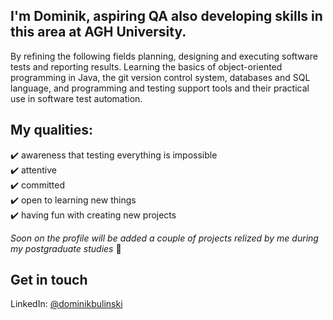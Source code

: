 ## I'm Dominik, aspiring QA also developing skills in this area at AGH University. ## 
 By refining the following fields planning, designing and executing software tests and reporting results. Learning the basics of object-oriented programming in Java, the git version control system, databases and SQL language, and programming and testing support tools and their practical use in software test automation.

## My qualities: ##

:heavy_check_mark: awareness that testing everything is impossible<br>
:heavy_check_mark: attentive <br>
:heavy_check_mark: committed<br>
:heavy_check_mark: open to learning new things<br>
:heavy_check_mark: having fun with creating new projects<br>


*Soon on the profile will be added a couple of projects relized by me during my postgraduate studies* :rocket:


## Get in touch ##
LinkedIn: [@dominikbulinski](www.linkedin.com/in/dominikbulinski)<br>
